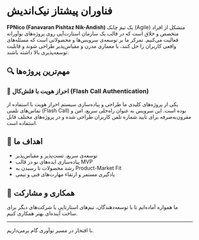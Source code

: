 # فناوران پیشتاز نیک‌اندیش

**FPNico (Fanavaran Pishtaz Nik-Andish)** یک تیم چابک (Agile) متشکل از افراد متخصص و خلاق است که در قالب یک سازمان استارت‌آپی روی پروژه‌های نوآورانه فعالیت می‌کنیم. تمرکز ما بر توسعه‌ی سرویس‌ها و محصولاتی است که مسئله‌های واقعی کاربران را حل کنند، با معماری مدرن و مقیاس‌پذیر طراحی شوند و قابلیت توسعه‌پذیری بالا داشته باشند.

## 🔍 مهم‌ترین پروژه‌ها

### 🔐 احراز هویت با فلش‌کال (Flash Call Authentication)
یکی از پروژه‌های کلیدی ما طراحی و پیاده‌سازی سیستم احراز هویت با استفاده از تماس‌های تلفنی (Flash Call) بوده است. این سرویس به عنوان راه‌حلی سریع، امن و مقرون‌به‌صرفه برای تایید شماره تلفن کاربران طراحی شده و در پروژه‌های مختلف قابل استفاده است.

## 🎯 اهداف ما
- توسعه‌ی سریع، تست‌پذیر و مقیاس‌پذیر
- پیاده‌سازی ایده‌های نو در قالب MVP
- رشد محصولات تا رسیدن به Product-Market Fit
- یادگیری مستمر و ارتقاء مهارت‌های فنی و تیمی

## 🧩 همکاری و مشارکت
ما همواره آماده‌ایم تا با توسعه‌دهندگان، تیم‌های استارتاپی یا شرکت‌های دیگر برای ساخت آینده‌ای بهتر همکاری کنیم.

---

با افتخار در مسیر نوآوری گام برمی‌داریم.

